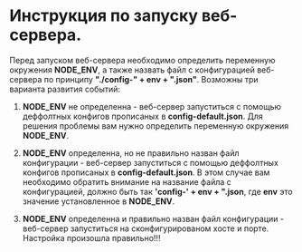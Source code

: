 # Инструкция по запуску веб-сервера.

Перед запуском веб-сервера необходимо определить переменную окружения **NODE_ENV**, 
а также назвать файл с конфигурацией веб-сервера по принципу **"./config-" + env + ".json"**. 
Возможны три варианта развития событий:

1. **NODE_ENV** не определенна - веб-сервер запуститься с помощью деффолтных конфигов прописаных
в **config-default.json**. Для решения проблемы вам нужно определить переменную окружения **NODE_ENV**.

2. **NODE_ENV** определенна, но не правильно назван файл конфигурации - веб-сервер запуститься 
с помощью деффолтных конфигов прописаных в **config-default.json**. В этом случае вам необходимо 
обратить внимание на название файла с конфигурацией, должно быть так 
**'config-' + env + ".json**, где **env** это значение установленное в **NODE_ENV**.

3. **NODE_ENV** определенна и правильно назван файл конфигурации - веб-сервер запуститься
на сконфигурированом хосте и порте. 
Настройка произошла правильно!!!
